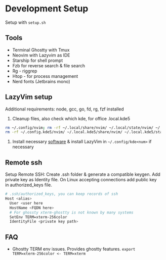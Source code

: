 # Development Setup

Setup with `setup.sh`

## Tools

- Terminal Ghostty with Tmux
- Neovim with Lazyvim as IDE
- Starship for shell prompt
- Fzb for reverse search & file search
- Rg - riggrep
- Htop - for process management
- Nerd fonts (Jetbrains mono)

## LazyVim setup

Additional requirements: node, gcc, go, fd, rg, fzf installed

1. Cleanup files, also check which kde, for office .local.kde5

```bash
rm ~/.config/nvim; rm -rf ~/.local/share/nvim/ ~/.local/state/nvim/ ~/.cache/nvim/
rm -rf ~/.config.kde5/nvim/ ~/.local.kde5/share/nvim/ ~/.local.kde5/state/nvim/ ~/.cache.kde5/nvim/
```

1. Install necessary [software](https://www.lazyvim.org/) & install LazyVim
   in `~/.config/kde<num>` if necessary

## Remote ssh

Setup Remote SSH: Create .ssh folder & generate a compatible keygen.
Add private key as Identity file. On Linux accepting connections add
public key in authorized_keys file.

```bash
# .ssh/authorized_keys, you can keep records of ssh
Host <alias>
  User <user here
  HostName <FQDN here>
  # For ghossty xterm-ghostty is not known by many systems
  SetEnv TERM=xterm-256color
  IdentityFile <private key path>
```

## FAQ

- Ghostty TERM env issues. Provides ghostty features.
  `export TERM=xterm-256color <- TERM=xterm`
